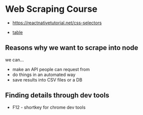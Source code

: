 # Web Scraping Course

- https://reactnativetutorial.net/css-selectors

- [table](https:/codingwithstefan.com/table-example)

## Reasons why we want to scrape into node

we can...

- make an API people can request from
- do things in an automated way
- save results into CSV files or a DB

## Finding details through dev tools

- F12 - shortkey for chrome dev tools
